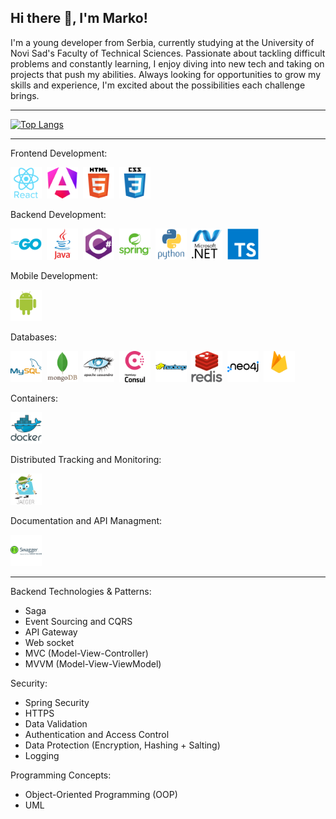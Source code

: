 ## Hi there 👋, I'm Marko!

I'm a young developer from Serbia, currently studying at the University of Novi Sad's Faculty of Technical Sciences. Passionate about tackling difficult problems and constantly learning, I enjoy diving into new tech and taking on projects that push my abilities. Always looking for opportunities to grow my skills and experience, I'm excited about the possibilities each challenge brings.

<hr/>

[![Top Langs](https://github-readme-stats.vercel.app/api/top-langs/?username=crncevicmarko&layout=compact&theme=vision-friendly-dark)](https://github.com/anuraghazra/github-readme-stats)

<hr/>

Frontend Development:
<div>
  <img src="https://github.com/devicons/devicon/blob/master/icons/react/react-original-wordmark.svg" width="50" height="50"/>&nbsp;
  <img src="https://github.com/devicons/devicon/blob/master/icons/angular/angular-original.svg" width="50" height="50"/>&nbsp;
  <img src="https://github.com/devicons/devicon/blob/master/icons/html5/html5-original-wordmark.svg" width="50" height="50"/>&nbsp;
  <img src="https://github.com/devicons/devicon/blob/master/icons/css3/css3-original-wordmark.svg" width="50" height="50"/>&nbsp;
</div>

Backend Development:
<div>
  <img src="https://github.com/devicons/devicon/blob/master/icons/go/go-original-wordmark.svg" width="50" height="50"/>&nbsp;
  <img src="https://github.com/devicons/devicon/blob/master/icons/java/java-original-wordmark.svg" width="50" height="50"/>&nbsp;
  <img src="https://github.com/devicons/devicon/blob/master/icons/csharp/csharp-original.svg" width="50" height="50"/>&nbsp;
  <img src="https://github.com/devicons/devicon/blob/master/icons/spring/spring-original-wordmark.svg" width="50" height="50"/>&nbsp;
  <img src="https://github.com/devicons/devicon/blob/master/icons/python/python-original-wordmark.svg" width="50" height="50"/>&nbsp;
  <img src="https://github.com/devicons/devicon/blob/master/icons/dot-net/dot-net-original-wordmark.svg" width="50" height="50"/>&nbsp;
  <img src="https://github.com/devicons/devicon/blob/master/icons/typescript/typescript-original.svg" width="50" height="50"/>&nbsp;
</div>

Mobile Development:
<div>
  <img src="https://github.com/devicons/devicon/blob/master/icons/android/android-original-wordmark.svg" width="50" height="50"/>&nbsp;
</div>

Databases:
<div>
  <img src="https://github.com/devicons/devicon/blob/master/icons/mysql/mysql-original-wordmark.svg" width="50" height="50"/>&nbsp;
  <img src="https://github.com/devicons/devicon/blob/master/icons/mongodb/mongodb-original-wordmark.svg" width="50" height="50"/>&nbsp;
  <img src="https://github.com/devicons/devicon/blob/master/icons/cassandra/cassandra-original-wordmark.svg" width="50" height="50"/>&nbsp;
  <img src="https://github.com/devicons/devicon/blob/master/icons/consul/consul-original-wordmark.svg" width="50" height="50"/>&nbsp;
  <img src="https://github.com/devicons/devicon/blob/master/icons/hadoop/hadoop-original-wordmark.svg" width="50" height="50"/>&nbsp;
  <img src="https://github.com/devicons/devicon/blob/master/icons/redis/redis-original-wordmark.svg" width="50" height="50"/>&nbsp;
  <img src="https://github.com/devicons/devicon/blob/master/icons/neo4j/neo4j-original-wordmark.svg" width="50" height="50"/>&nbsp;
  <img src="https://github.com/devicons/devicon/blob/master/icons/firebase/firebase-original-wordmark.svg" width="50" height="50"/>&nbsp;
</div>

Containers:
<div>
  <img src="https://github.com/devicons/devicon/blob/master/icons/docker/docker-original-wordmark.svg" width="50" height="50"/>&nbsp;
</div>

Distributed Tracking and Monitoring:
<div>
  <img src="https://github.com/devicons/devicon/blob/master/icons/jaegertracing/jaegertracing-original-wordmark.svg" width="50" height="50"/>&nbsp;
</div>

Documentation and API Managment:
<div>
  <img src="https://github.com/devicons/devicon/blob/master/icons/swagger/swagger-original-wordmark.svg" width="50" height="50"/>&nbsp;
</div>

<hr/>

Backend Technologies & Patterns:
- Saga
- Event Sourcing and CQRS
- API Gateway
- Web socket
- MVC (Model-View-Controller)
- MVVM (Model-View-ViewModel)

Security:
- Spring Security
- HTTPS
- Data Validation
- Authentication and Access Control
- Data Protection (Encryption, Hashing + Salting)
- Logging

Programming Concepts:
- Object-Oriented Programming (OOP)
- UML

